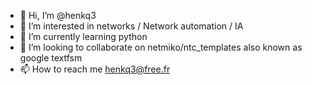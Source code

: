- 👋 Hi, I’m @henkq3
- 👀 I’m interested in networks / Network automation / IA
- 🌱 I’m currently learning python
- 💞️ I’m looking to collaborate on netmiko/ntc_templates also known as google textfsm
- 📫 How to reach me henkq3@free.fr

<!---
henkq3/henkq3 is a ✨ special ✨ repository because its `README.md` (this file) appears on your GitHub profile.
You can click the Preview link to take a look at your changes.
--->
